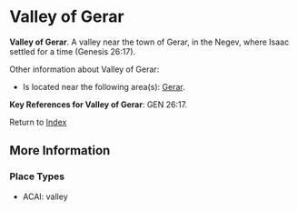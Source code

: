 # Valley of Gerar
**Valley of Gerar**. 
A valley near the town of Gerar, in the Negev, where Isaac settled for a time (Genesis 26:17). 




Other information about Valley of Gerar:


* Is located near the following area(s): 
[Gerar](Gerar.md). 




**Key References for Valley of Gerar**: 
GEN 26:17. 






Return to [Index](00-Index.md)

## More Information

### Place Types

* ACAI: valley




